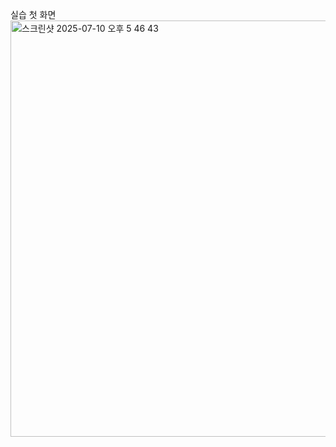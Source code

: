 실습 첫 화면
<img width="666" alt="스크린샷 2025-07-10 오후 5 46 43" src="https://github.com/user-attachments/assets/3918b940-3e52-414b-9622-95c69e5fcd61" />
